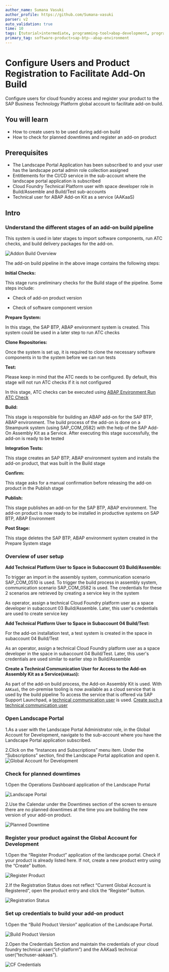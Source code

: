 ```yaml
---
author_name: Sumana Vasuki
author_profile: https://github.com/Sumana-vasuki
parser: v2
auto_validation: true
time: 10
tags: [tutorial>intermediate, programming-tool>abap-development, programming-tool>abap-extensibility, tutorial>license]
primary_tag: software-product>sap-btp--abap-environment
---
```


# Configure Users and Product Registration to Facilitate Add-On Build

<!-- description --> Configure users for cloud foundry access and register your product to the SAP Business Technology Platform global account to facilitate add-on build.

## You will learn

- How to create users to be used during add-on build
- How to check for planned downtimes and register an add-on product

## Prerequisites

- The Landscape Portal Application has been subscribed to and your user has the landscape portal admin role collection assigned
- Entitlements for the CI/CD service in the sub-account where the landscape portal application is subscribed
- Cloud Foundry Technical Platform user with space developer role in Build/Assemble and Build/Test sub-accounts
- Technical user for ABAP Add-on Kit as a service (AAKaaS)

## Intro

### Understand the different stages of an add-on build pipeline

This system is used in later stages to import software components, run ATC checks, and build delivery packages for the add-on.

![Addon Build Overview](AddonBuildOverview.png)

The add-on build pipeline in the above image contains the following steps:

**Initial Checks:**

This stage runs preliminary checks for the Build stage of the pipeline.
Some steps include:

- Check of add-on product version

- Check of software component version

**Prepare System:**

In this stage, the SAP BTP, ABAP environment system is created. This system could be used in a later step to run ATC checks

**Clone Repositories:**

Once the system is set up, it is required to clone the necessary software components in to the system before we can run tests

**Test:**

Please keep in mind that the ATC needs to be configured. By default, this stage will not run ATC checks if it is not configured

In this stage, ATC checks can be executed using [ABAP Environment Run ATC Check](https://www.project-piper.io/steps/abapEnvironmentRunATCCheck/)

**Build:**

This stage is responsible for building an ABAP add-on for the SAP BTP, ABAP environment. The build process of the add-on is done on a Steampunk system (using SAP\_COM\_0582) with the help of the SAP Add-On Assembly Kit as a Service. After executing this stage successfully, the add-on is ready to be tested

**Integration Tests:**

This stage creates an SAP BTP, ABAP environment system and installs the add-on product, that was built in the Build stage

**Confirm:**

This stage asks for a manual confirmation before releasing the add-on product in the Publish stage

**Publish:**

This stage publishes an add-on for the SAP BTP, ABAP environment. The add-on product is now ready to be installed in productive systems on SAP BTP, ABAP Environment

**Post Stage:**

This stage deletes the SAP BTP, ABAP environment system created in the Prepare System stage

### Overview of user setup

**Add Technical Platform User to Space in Subaccount 03 Build/Assemble:**

To trigger an import in the assembly system, communication scenario SAP\_COM\_0510 is used.
To trigger the build process in assembly system, communication scenario SAP\_COM\_0582 is used.
The credentials for these 2 scenarios are retrieved by creating a service key in the system

As operator, assign a technical Cloud Foundry platform user as a space developer in subaccount 03 Build/Assemble. Later, this user's credentials are used to create service key

**Add Technical Platform User to Space in Subaccount 04 Build/Test:**

For the add-on installation test, a test system is created in the space in subaccount 04 Build/Test

As an operator, assign a technical Cloud Foundry platform user as a space developer in the space in subaccount 04 Build/Test. Later, this user's credentials are used similar to earlier step in Build/Assemble

**Create a Technical Communication User for Access to the Add-on Assembly Kit as a Service(`AAKaaS`):**

As part of the add-on build process, the Add-on Assembly Kit is used. With `AAKaaS`, the on-premise tooling is now available as a cloud service that is used by the build pipeline
To access the service that is offered via SAP Support Launchpad, a [technical communication user](https://launchpad.support.sap.com/#/notes/2532813) is used. [Create such a technical communication user](https://launchpad.support.sap.com/#/notes/2174416)

### Open Landscape Portal

1.As a user with the Landscape Portal Administrator role, in the Global Account for Development, navigate to the sub-account where you have the Landscape Portal application subscribed.

2.Click on the “Instances and Subscriptions” menu item. Under the “Subscriptions” section, find the Landscape Portal application and open it.
![Global Account for Development](GlobalAccountforDev.png)

### Check for planned downtimes

1.Open the Operations Dashboard application of the Landscape Portal

![Landscape Portal](LandscapePortal.png)

2.Use the Calendar under the Downtimes section of the screen to ensure there are no planned downtimes at the time you are building the new version of your add-on product.

![Planned Downtime](PlannedDowntime.png)

### Register your product against the Global Account for Development

1.Open the “Register Product” application of the landscape portal. Check if your product is already listed here. If not, create a new product entry using the “Create” button.

![Register Product](RegisterProduct.png)

2.If the Registration Status does not reflect “Current Global Account is Registered”, open the product entry and click the “Register” button.

![Registration Status](RegistrationStatus.png)

### Set up credentials to build your add-on product

1.Open the “Build Product Version” application of the Landscape Portal.

![Build Product Version](BuildProductVersion.png)

2.Open the Credentials Section and maintain the credentials of your cloud foundry technical user(“cf-platform”) and the AAKaaS technical user(“techuser-aakaas”).

![CF Credentials](CFCredentials.png)
